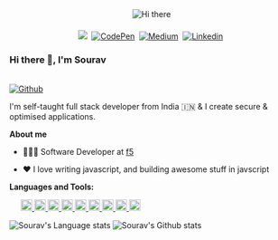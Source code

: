 <div align="center">
    <img src="https://i.giphy.com/media/YxIXSFbuRDFxBHIs0J/giphy.webp" alt="Hi there" />
</div>

<p align="center" style="margin-top: 20px">
<a href="https://souravdash.tech/"><img src="https://img.shields.io/badge/-PORTFOLIO-%23ff69b4&?style=for-the-badge&?color=ff69b4 alt="Portfolio" /></a>&nbsp;
<a href="https://codepen.io/yetanothersourav"><img src="https://img.shields.io/badge/Codepen-000000?style=for-the-badge&logo=codepen&logoColor=white" alt="CodePen" /></a>&nbsp;
<a href="https://medium.com/@yetanothersourav"><img src="https://img.shields.io/badge/Medium-12100E?style=for-the-badge&logo=medium&logoColor=white" alt="Medium" /></a>&nbsp;
<a href="https://www.linkedin.com/in/yetanothersourav/"><img src="https://img.shields.io/badge/linkedin-0a66c2?style=for-the-badge&logo=linkedin&logoColor=white" alt="Linkedin" /></a>&nbsp;
</p>

### Hi there 👋, I'm Sourav

\
[![Github](https://img.shields.io/github/followers/yetanothersourav?label=Follow&style=social)](https://github.com/yetanothersourav)

I'm self-taught full stack developer from India 🇮🇳 & I create secure & optimised applications.

**About me**

- 👨🏻‍💻 Software Developer at [f5](https://www.f5.com/)

- ❤️ I love writing javascript, and building awesome stuff in javscript

**Languages and Tools:**

<div style="margin: 10px 20px;">
    <a href="https://www.w3.org/html/" target="_blank"> <img src="https://cdn.jsdelivr.net/gh/devicons/devicon/icons/html5/html5-original.svg" alt="html5" width="20" height="20"/> </a>
    <a href="https://www.w3.org/TR/2001/WD-css3-roadmap-20010523/" target="_blank"> <img src="https://cdn.jsdelivr.net/gh/devicons/devicon/icons/css3/css3-original.svg" alt="css3" width="20" height="20"/> </a>
    <a href="https://www.python.org" target="_blank"> <img src="https://cdn.jsdelivr.net/gh/devicons/devicon/icons/python/python-original.svg" alt="python" width="20" height="20"/> </a>
    <a href="https://www.javascript.com" target="_blank"> <img src="https://cdn.jsdelivr.net/gh/devicons/devicon/icons/javascript/javascript-original.svg" alt="javascript" width="20" height="20"/> </a>
    <a href="https://reactjs.org" target="_blank"> <img src="https://cdn.jsdelivr.net/gh/devicons/devicon/icons/react/react-original.svg" alt="react" width="20" height="20"/> </a>
    <a href="https://nodejs.org/en/" target="_blank"> <img src="https://cdn.jsdelivr.net/gh/devicons/devicon/icons/nodejs/nodejs-original.svg" alt="node" width="20" height="20"/> </a>
    <a href="https://www.php.net/" target="_blank"> <img src="https://cdn.jsdelivr.net/gh/devicons/devicon/icons/php/php-original.svg" alt="php" width="20" height="20"/> </a>
    <a href="https://laravel.com" target="_blank"> <img src="https://cdn.jsdelivr.net/gh/devicons/devicon/icons/laravel/laravel-plain.svg" alt="laravel" width="20" height="20"/> </a>
    <a href="https://aws.amazon.com" target="_blank"> <img src="https://cdn.jsdelivr.net/gh/devicons/devicon/icons/amazonwebservices/amazonwebservices-original.svg" alt="AWS" width="20" height="20"/> </a>
</div>

![Sourav's Language stats](https://github-readme-stats-taupe-pi.vercel.app/api/top-langs/?username=yetanothersourav&layout=compact&langs_count=3&hide_border=1&role=ORGANIZATION_MEMBER,OWNER,COLLABORATOR)
![Sourav's Github stats](https://github-readme-stats-taupe-pi.vercel.app/api?username=yetanothersourav&show_icons=true&count_private=true&line_height=28&hide_border=1&include_all_commits=true&card_width=450&role=OWNER,COLLABORATOR)
